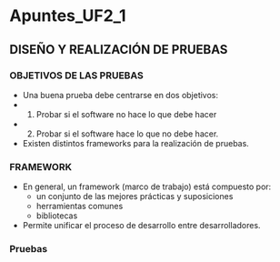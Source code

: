 # Apuntes_UF2_1
## DISEÑO Y REALIZACIÓN DE PRUEBAS
### OBJETIVOS DE LAS PRUEBAS
- Una buena prueba debe centrarse en dos objetivos:
- 1. Probar si el software no hace lo que debe hacer
- 2. Probar si el software hace lo que no debe hacer.
- Existen distintos frameworks para la realización de pruebas.
### FRAMEWORK
- En general, un framework (marco de trabajo) está compuesto por:
  - un conjunto de las mejores prácticas y suposiciones
  - herramientas comunes
  - bibliotecas
- Permite unificar el proceso de desarrollo entre desarrolladores.
### Pruebas

